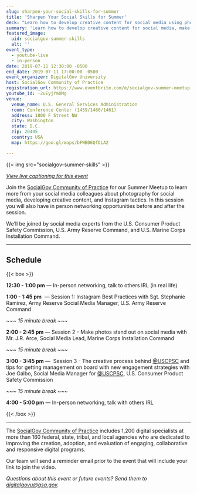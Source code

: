 ```yaml
---
slug: sharpen-your-social-skills-for-summer
title: 'Sharpen Your Social Skills for Summer'
deck: "Learn how to develop creative content for social media using photography, and sharpening your Instagram skills."
summary: 'Learn how to develop creative content for social media, make your photos stand out, and sharpen your Instagram skills.'
featured_image:
  uid: socialgov-summer-skills
  alt: ''
event_type:
  - youtube-live
  - in-person
date: 2019-07-11 12:30:00 -0500
end_date: 2019-07-11 17:00:00 -0500
event_organizer: DigitalGov University
host: SocialGov Community of Practice
registration_url: https://www.eventbrite.com/e/socialgov-summer-meetup-registration-63691985443
youtube_id: -2uEyjYm0Mg
venue:
  venue_name: U.S. General Services Administration
  room: Conference Center (1459/1460/1461)
  address: 1800 F Street NW
  city: Washington
  state: D.C.
  zip: 20405
  country: USA
  map: https://goo.gl/maps/bFWBD6QfDLA2

---
```


{{< img src="socialgov-summer-skills" >}}

_[View live captioning for this event ](https://www.captionedtext.com/client/event.aspx?EventID=4071181&CustomerID=321)_


Join the [SocialGov Community of Practice](https://digital.gov/communities/social-media/) for our Summer Meetup to learn more from your social media colleagues about photography for social media, developing creative content, and Instagram tactics. In this session you will also have in person networking opportunities before and after the session. 


We’ll be joined by social media experts from the U.S. Consumer Product Safety Commission, U.S. Army Reserve Command, and U.S. Marine Corps Installation Command.

---

## Schedule

{{< box >}}

**12:30 - 1:00 pm** — In-person networking, talk to others IRL (in real life)

**1:00 - 1:45 pm**  — Session 1: Instagram Best Practices with Sgt. Stephanie Ramirez, Army Reserve Social Media Manager, U.S. Army Reserve Command

_~~~ 15 minute break ~~~_

**2:00 - 2:45 pm** — Session 2 - Make photos stand out on social media with Mr. J.R. Arce, Social Media Lead, Marine Corps Installation Command

_~~~ 15 minute break ~~~_

**3:00 - 3:45 pm** —  Session 3 - The creative process behind [@USCPSC](https://twitter.com/USCPSC) and tips for getting management on board with new engagement strategies with Joe Galbo, Social Media Manager for [@USCPSC](https://twitter.com/USCPSC), U.S. Consumer Product Safety Commission

_~~~ 15 minute break ~~~_

**4:00 - 5:00 pm** — In-person networking, talk with others IRL

{{< /box >}}

---

The [SocialGov Community of Practice](https://digital.gov/communities/social-media/) includes 1,200 digital specialists at more than 160 federal, state, tribal, and local agencies who are dedicated to improving the creation, adoption, and evaluation of engaging, collaborative and responsive digital programs.

Our team will send a reminder email prior to the event that will include your link to join the video.

_Questions about this event or future events? Send them to [digitalgovu@gsa.gov](mailto:digitalgovu@gsa.gov)._
